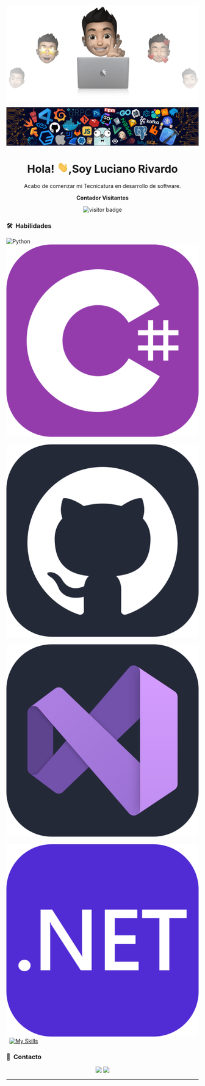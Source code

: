 <p align="center"><img src="https://raw.githubusercontent.com/KevinPatel04/KevinPatel04/master/cover-thompson.png"></p>
<p align="center"><img src="https://raw.githubusercontent.com/KevinPatel04/KevinPatel04/master/header.png"></p>

<h1 align="center">Hola! <img src="https://raw.githubusercontent.com/KevinPatel04/KevinPatel04/master/Hi.gif" width="30px">,Soy Luciano Rivardo </h1>

<p align="center" width="150px">Acabo de comenzar mi Tecnicatura en desarrollo de software.</p>

<p align="center"><b>Contador Visitantes</b></p>
<p align="center"><img src="https://profile-counter.glitch.me/luchorivardo/count.svg?" alt="visitor badge"/></p>

### 🛠 &nbsp;Habilidades

![Python](https://img.shields.io/badge/-Python-05122A?style=flat&logo=python)&nbsp;
![C#](https://raw.githubusercontent.com/tandpfun/skill-icons/65dea6c4eaca7da319e552c09f4cf5a9a8dab2c8/icons/CS.svg)&nbsp;
![GitHub](https://raw.githubusercontent.com/tandpfun/skill-icons/65dea6c4eaca7da319e552c09f4cf5a9a8dab2c8/icons/Github-Dark.svg)&nbsp;
![Visual Studio Code](https://raw.githubusercontent.com/tandpfun/skill-icons/65dea6c4eaca7da319e552c09f4cf5a9a8dab2c8/icons/VisualStudio-Dark.svg)&nbsp;
![.net](https://raw.githubusercontent.com/tandpfun/skill-icons/65dea6c4eaca7da319e552c09f4cf5a9a8dab2c8/icons/DotNet.svg)&nbsp;
[![My Skills](https://skillicons.dev/icons?i=py,cs,dotnet,github,visualstudio)](https://skillicons.dev)

### :link: &nbsp;Contacto

<p align="center">
<a href="mailto:luchorivardo@gmail.com"><img src="https://img.shields.io/badge/-luchorivardo@gmail.com-D14836?style=for-the-badge&logo=Gmail&logoColor=white"/></a>
<a href="https://www.instagram.com/luchorivardo5/"><img src="https://img.shields.io/badge/-luchorivardo05-E4405F?style=for-the-badge&logo=Instagram&logoColor=white"/></a>
</p>

---
